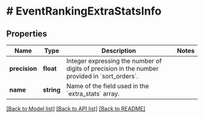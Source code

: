 # # EventRankingExtraStatsInfo

## Properties

Name | Type | Description | Notes
------------ | ------------- | ------------- | -------------
**precision** | **float** | Integer expressing the number of digits of precision in the number provided in &#x60;sort_orders&#x60;. | 
**name** | **string** | Name of the field used in the &#x60;extra_stats&#x60; array. | 

[[Back to Model list]](../../README.md#documentation-for-models) [[Back to API list]](../../README.md#documentation-for-api-endpoints) [[Back to README]](../../README.md)


